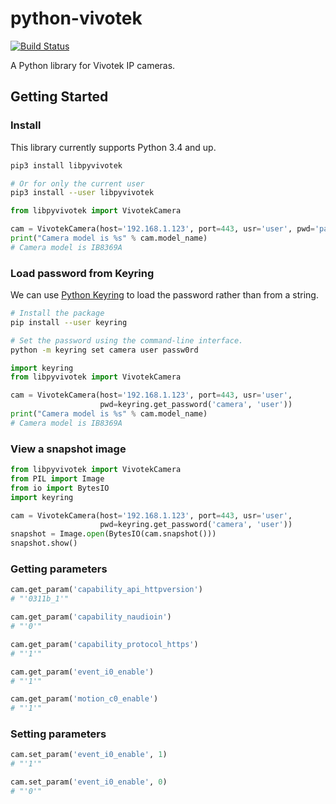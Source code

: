# python-vivotek

[![Build Status](https://travis-ci.org/HarlemSquirrel/python-vivotek.svg?branch=master)](https://travis-ci.org/HarlemSquirrel/python-vivotek)

A Python library for Vivotek IP cameras.

## Getting Started

### Install

This library currently supports Python 3.4 and up.

```sh
pip3 install libpyvivotek

# Or for only the current user
pip3 install --user libpyvivotek
```

```py
from libpyvivotek import VivotekCamera

cam = VivotekCamera(host='192.168.1.123', port=443, usr='user', pwd='passw0rd')
print("Camera model is %s" % cam.model_name)
# Camera model is IB8369A
```

### Load password from Keyring

We can use [Python Keyring](https://pypi.org/project/keyring/) to load the password rather than from a string.

```sh
# Install the package
pip install --user keyring

# Set the password using the command-line interface.
python -m keyring set camera user passw0rd
```

```py
import keyring
from libpyvivotek import VivotekCamera

cam = VivotekCamera(host='192.168.1.123', port=443, usr='user',
                    pwd=keyring.get_password('camera', 'user'))
print("Camera model is %s" % cam.model_name)
# Camera model is IB8369A
```

### View a snapshot image

```py
from libpyvivotek import VivotekCamera
from PIL import Image
from io import BytesIO
import keyring

cam = VivotekCamera(host='192.168.1.123', port=443, usr='user',
                    pwd=keyring.get_password('camera', 'user'))
snapshot = Image.open(BytesIO(cam.snapshot()))
snapshot.show()
```

### Getting parameters

```py
cam.get_param('capability_api_httpversion')
# "'0311b_1'"

cam.get_param('capability_naudioin')
# "'0'"

cam.get_param('capability_protocol_https')
# "'1'"

cam.get_param('event_i0_enable')
# "'1'"

cam.get_param('motion_c0_enable')
# "'1'"
```

### Setting parameters

```py
cam.set_param('event_i0_enable', 1)
# "'1'"

cam.set_param('event_i0_enable', 0)
# "'0'"
```

